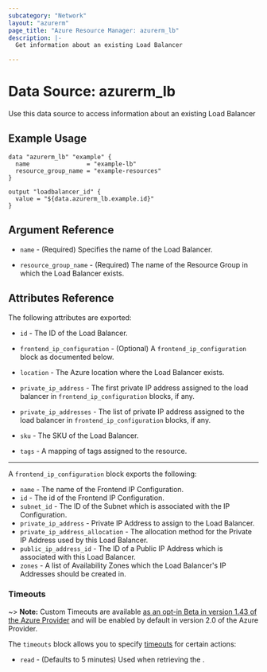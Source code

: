 ```yaml
---
subcategory: "Network"
layout: "azurerm"
page_title: "Azure Resource Manager: azurerm_lb"
description: |-
  Get information about an existing Load Balancer

---
```


# Data Source: azurerm_lb

Use this data source to access information about an existing Load Balancer

## Example Usage

```hcl
data "azurerm_lb" "example" {
  name                = "example-lb"
  resource_group_name = "example-resources"
}

output "loadbalancer_id" {
  value = "${data.azurerm_lb.example.id}"
}
```

## Argument Reference

* `name` - (Required) Specifies the name of the Load Balancer.

* `resource_group_name` - (Required) The name of the Resource Group in which the Load Balancer exists.

## Attributes Reference

The following attributes are exported:

* `id` - The ID of the Load Balancer.

* `frontend_ip_configuration` - (Optional) A `frontend_ip_configuration` block as documented below.

* `location` - The Azure location where the Load Balancer exists.

* `private_ip_address` - The first private IP address assigned to the load balancer in `frontend_ip_configuration` blocks, if any.

* `private_ip_addresses` - The list of private IP address assigned to the load balancer in `frontend_ip_configuration` blocks, if any.

* `sku` - The SKU of the Load Balancer.

* `tags` - A mapping of tags assigned to the resource.

---

A `frontend_ip_configuration` block exports the following:

* `name` - The name of the Frontend IP Configuration.
* `id` - The id of the Frontend IP Configuration.
* `subnet_id` - The ID of the Subnet which is associated with the IP Configuration.
* `private_ip_address` - Private IP Address to assign to the Load Balancer.
* `private_ip_address_allocation` - The allocation method for the Private IP Address used by this Load Balancer.
* `public_ip_address_id` - The ID of a  Public IP Address which is associated with this Load Balancer.
* `zones` - A list of Availability Zones which the Load Balancer's IP Addresses should be created in.

### Timeouts

~> **Note:** Custom Timeouts are available [as an opt-in Beta in version 1.43 of the Azure Provider](/docs/providers/azurerm/guides/2.0-beta.html) and will be enabled by default in version 2.0 of the Azure Provider.

The `timeouts` block allows you to specify [timeouts](https://www.terraform.io/docs/configuration/resources.html#timeouts) for certain actions:

* `read` - (Defaults to 5 minutes) Used when retrieving the .
